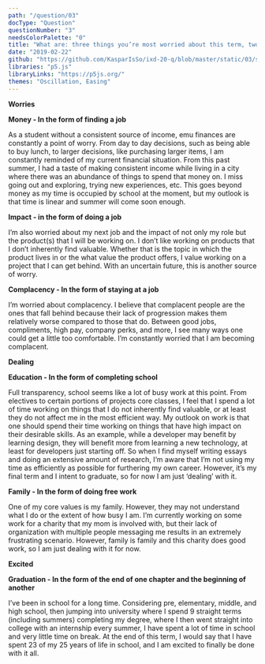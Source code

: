 ```yaml
---
path: "/question/03"
docType: "Question"
questionNumber: "3"
needsColorPalette: "0"
title: "What are: three things you’re most worried about this term, two things you’re dealing with right now, and one thing you’re really excited about?"
date: "2019-02-22"
github: "https://github.com/KasparIsSo/ixd-20-q/blob/master/static/03/sketch.js"
libraries: "p5.js"
libraryLinks: "https://p5js.org/"
themes: "Oscillation, Easing"
---
```


**Worries**

**Money - In the form of finding a job**

As a student without a consistent source of income, emu finances are constantly a point of worry. From day to day decisions, such as being able to buy lunch, to larger decisions, like purchasing larger items, I am constantly reminded of my current financial situation. From this past summer, I had a taste of making consistent income while living in a city where there was an abundance of things to spend that money on. I miss going out and exploring, trying new experiences, etc. This goes beyond money as my time is occupied by school at the moment, but my outlook is that time is linear and summer will come soon enough.

**Impact - in the form of doing a job**

I’m also worried about my next job and the impact of not only my role but the product(s) that I will be working on. I don’t like working on products that I don’t inherently find valuable. Whether that is the topic in which the product lives in or the what value the product offers, I value working on a project that I can get behind. With an uncertain future, this is another source of worry.

**Complacency - In the form of staying at a job**

I’m worried about complacency. I believe that complacent people are the ones that fall behind because their lack of progression makes them relatively worse compared to those that do. Between good jobs, compliments, high pay, company perks, and more, I see many ways one could get a little too comfortable. I’m constantly worried that I am becoming complacent.

**Dealing**

**Education - In the form of completing school**

Full transparency, school seems like a lot of busy work at this point. From electives to certain portions of projects core classes, I feel that I spend a lot of time working on things that I do not inherently find valuable, or at least they do not affect me in the most efficient way. My outlook on work is that one should spend their time working on things that have high impact on their desirable skills. As an example, while a developer may benefit by learning design, they will benefit more from learning a new technology, at least for developers just starting off. So when I find myself writing essays and doing an extensive amount of research, I’m aware that I’m not using my time as efficiently as possible for furthering my own career. However, it’s my final term and I intent to graduate, so for now I am just ‘dealing’ with it.

**Family - In the form of doing free work**

One of my core values is my family. However, they may not understand what I do or the extent of how busy I am. I’m currently working on some work for a charity that my mom is involved with, but their lack of organization with multiple people messaging me results in an extremely frustrating scenario. However, family is family and this charity does good work, so I am just dealing with it for now.

**Excited**

**Graduation - In the form of the end of one chapter and the beginning of another**

I’ve been in school for a long time. Considering pre, elementary, middle, and high school, then jumping into university where I spend 9 straight terms (including summers) completing my degree, where I then went straight into college with an internship every summer, I have spent a lot of time in school and very little time on break. At the end of this term, I would say that I have spent 23 of my 25 years of life in school, and I am excited to finally be done with it all.
